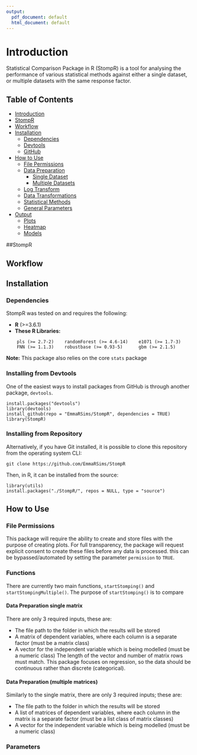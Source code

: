 ```yaml
---
output:
  pdf_document: default
  html_document: default
---
```

# Introduction
Statistical Comparison Package in R (StompR) is a tool for analysing the performance of various statistical methods against either a single dataset, or multiple datasets with the same response factor.

## Table of Contents
- [Introduction](#introduction)
- [StompR](#stompr)
- [Workflow](#workflow)
- [Installation](#installation)
  - [Dependencies](#dependencies)
  - [Devtools](#installing-from-devtools)
  - [GitHub](#installing-from-repository)
- [How to Use](#how-to-use)
  - [File Permissions](#file-permissions)
  - [Data Preparation](#data-preparation)
    - [Single Dataset](#data-preparation-single-matrix)
    - [Multiple Datasets](#data-preparation-multiple-matrices)
  - [Log Transform](#log-transform)
  - [Data Transformations](#data-transformations)
  - [Statistical Methods](#statistical-methods)
  - [General Parameters](#general-parameters)
- [Output](#output)
  - [Plots](#plots)
  - [Heatmap](#heatmap)
  - [Models](#models)
  
##StompR
  
## Workflow


## Installation

### Dependencies
StompR was tested on and requires the following:
- **R** (>=3.6.1) 
- **These R Libraries:**
````
    pls (>= 2.7-2)    randomForest (>= 4.6-14)    e1071 (>= 1.7-3)
    FNN (>= 1.1.3)    robustbase (>= 0.93-5)      gbm (>= 2.1.5)
````
**Note:** This package also relies on the core `stats` package

### Installing from Devtools
One of the easiest ways to install packages from GitHub is through another package, `devtools`.
````
install.packages("devtools")
library(devtools)
install_github(repo = "EmmaRSims/StompR", dependencies = TRUE)
library(StompR)
````

### Installing from Repository
Alternatively, if you have Git installed, it is possible to clone this repository from the operating system CLI:
````
git clone https://github.com/EmmaRSims/StompR
````
Then, in R, it can be installed from the source:
````
library(utils)
install.packages("./StompR/", repos = NULL, type = "source")
````

## How to Use 
### File Permissions
This package will require the ability to create and store files with the purpose of creating plots. For full transparency, the package will request explicit consent to create these files before any data is processed.
this can be bypassed/automated by setting the parameter `permission` to `TRUE`.
### Functions
There are currently two main functions, `startStomping()` and `startStompingMultiple()`. The purpose of `startStomping()` is to compare  
#### Data Preparation single matrix
There are only 3 required inputs, these are:
 - The file path to the folder in which the results will be stored
 - A matrix of dependent variables, where each column is a separate factor (must be a matrix class)
 - A vector for the independent variable which is being modelled (must be a numeric class)
The length of the vector and number of matrix rows must match. This package focuses on regression, so the data should be continuous rather than discrete (categorical).

#### Data Preparation (multiple matrices)
Similarly to the single matrix, there are only 3 required inputs; these are:
 - The file path to the folder in which the results will be stored
 - A list of matrices of dependent variables, where each column in the matrix is a separate factor (must be a list class of matrix classes)
 - A vector for the independent variable which is being modelled (must be a numeric class)
### Parameters
